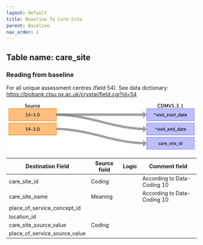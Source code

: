 ```yaml
---
layout: default
title: Baseline To Care Site
parent: Baseline
nav_order: 2
---
```


## Table name: care_site

### Reading from baseline

For all unique assessment centres (field 54).
See data dictionary: https://biobank.ctsu.ox.ac.uk/crystal/field.cgi?id=54

![](md_files/image24.png)

| Destination Field | Source field | Logic | Comment field |
| --- | --- | --- | --- |
| care_site_id | Coding |  | According to Data-Coding 10 |
| care_site_name | Meaning |  | According to Data-Coding 10 |
| place_of_service_concept_id |  |  |  |
| location_id |  |  |  |
| care_site_source_value | Coding |  |  |
| place_of_service_source_value |  |  |  |

